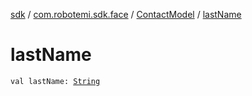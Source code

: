 [sdk](../../index.md) / [com.robotemi.sdk.face](../index.md) / [ContactModel](index.md) / [lastName](./last-name.md)

# lastName

`val lastName: `[`String`](https://kotlinlang.org/api/latest/jvm/stdlib/kotlin/-string/index.html)